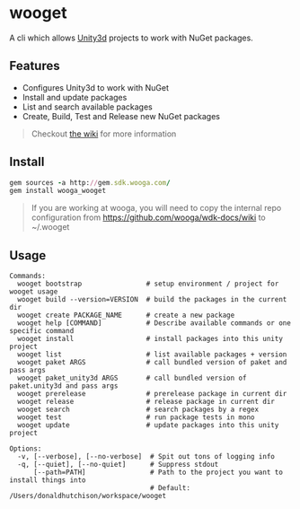 # wooget 

A cli which allows [Unity3d](http://www.unity3d.com) projects to work with NuGet packages.

## Features

* Configures Unity3d to work with NuGet
* Install and update packages
* List and search available packages
* Create, Build, Test and Release new NuGet packages

> Checkout [the wiki](https://github.com/wooga/wooget/wiki/) for more information

## Install

```ruby
gem sources -a http://gem.sdk.wooga.com/
gem install wooga_wooget
```

> If you are working at wooga, you will need to copy the internal repo configuration from https://github.com/wooga/wdk-docs/wiki to ~/.wooget

## Usage

```
Commands:
  wooget bootstrap                # setup environment / project for wooget usage
  wooget build --version=VERSION  # build the packages in the current dir
  wooget create PACKAGE_NAME      # create a new package
  wooget help [COMMAND]           # Describe available commands or one specific command
  wooget install                  # install packages into this unity project
  wooget list                     # list available packages + version
  wooget paket ARGS               # call bundled version of paket and pass args
  wooget paket_unity3d ARGS       # call bundled version of paket.unity3d and pass args
  wooget prerelease               # prerelease package in current dir
  wooget release                  # release package in current dir
  wooget search                   # search packages by a regex
  wooget test                     # run package tests in mono
  wooget update                   # update packages into this unity project

Options:
  -v, [--verbose], [--no-verbose]  # Spit out tons of logging info
  -q, [--quiet], [--no-quiet]      # Suppress stdout
      [--path=PATH]                # Path to the project you want to install things into
                                   # Default: /Users/donaldhutchison/workspace/wooget

```


